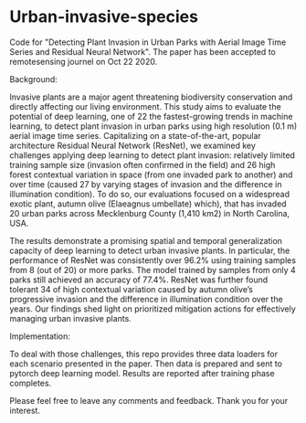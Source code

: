 # Urban-invasive-species
Code for "Detecting Plant Invasion in Urban Parks with Aerial Image Time Series and Residual Neural Network". The paper has been accepted to remotesensing journel on Oct 22 2020.


Background:

Invasive plants are a major agent threatening biodiversity conservation and directly affecting our living environment. This study aims to evaluate the potential of deep learning, one of 22 the fastest-growing trends in machine learning, to detect plant invasion in urban parks using high resolution (0.1 m) aerial image time series. Capitalizing on a state-of-the-art, popular architecture Residual Neural Network (ResNet), we examined key challenges applying deep learning to detect plant invasion: relatively limited training sample size (invasion often confirmed in the field) and 26 high forest contextual variation in space (from one invaded park to another) and over time (caused 27 by varying stages of invasion and the difference in illumination condition). To do so, our evaluations focused on a widespread exotic plant, autumn olive (Elaeagnus umbellate) which), that has invaded 20 urban parks across Mecklenburg County (1,410 km2) in North Carolina, USA. 

The results demonstrate a promising spatial and temporal generalization capacity of deep learning to detect urban invasive plants. In particular, the performance of ResNet was consistently over 96.2% using training samples from 8 (out of 20) or more parks. The model trained by samples from only 4 parks still achieved an accuracy of 77.4%. ResNet was further found tolerant 34 of high contextual variation caused by autumn olive’s progressive invasion and the difference in illumination condition over the years. Our findings shed light on prioritized mitigation actions for effectively managing urban invasive plants.

Implementation:

To deal with those challenges, this repo provides three data loaders for each scenario presented in the paper. Then data is prepared and sent to pytorch deep learning model. Results are reported after training phase completes.

Please feel free to leave any comments and feedback. Thank you for your interest.
